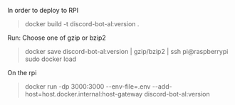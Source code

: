 In order to deploy to RPI

> docker build -t discord-bot-al:version .

Run: Choose one of gzip or bzip2
> docker save discord-bot-al:version | gzip/bzip2 | ssh pi@raspberrypi sudo docker load

On the rpi
> docker run -dp 3000:3000 --env-file=.env --add-host=host.docker.internal:host-gateway discord-bot-al:version